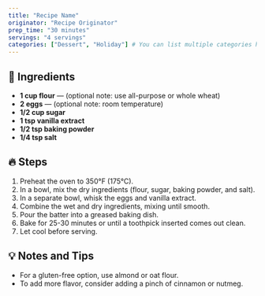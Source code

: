 ```yaml
---
title: "Recipe Name"
originator: "Recipe Originator"
prep_time: "30 minutes"
servings: "4 servings"
categories: ["Dessert", "Holiday"] # You can list multiple categories here
---
```


## 📝 **Ingredients**
- **1 cup flour** — (optional note: use all-purpose or whole wheat)
- **2 eggs** — (optional note: room temperature)
- **1/2 cup sugar**
- **1 tsp vanilla extract**
- **1/2 tsp baking powder**
- **1/4 tsp salt**

## 🔥 **Steps**
1. Preheat the oven to 350°F (175°C).
2. In a bowl, mix the dry ingredients (flour, sugar, baking powder, and salt).
3. In a separate bowl, whisk the eggs and vanilla extract.
4. Combine the wet and dry ingredients, mixing until smooth.
5. Pour the batter into a greased baking dish.
6. Bake for 25-30 minutes or until a toothpick inserted comes out clean.
7. Let cool before serving.

## 💡 **Notes and Tips**
- For a gluten-free option, use almond or oat flour.
- To add more flavor, consider adding a pinch of cinnamon or nutmeg.


